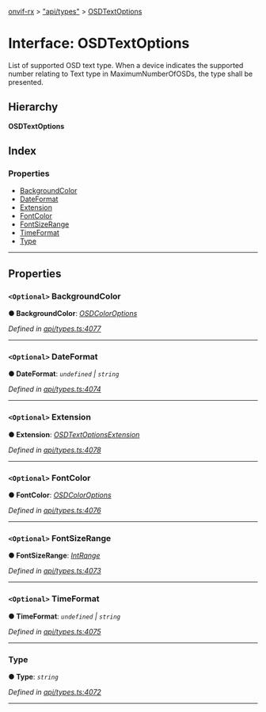 [onvif-rx](../README.md) > ["api/types"](../modules/_api_types_.md) > [OSDTextOptions](../interfaces/_api_types_.osdtextoptions.md)

# Interface: OSDTextOptions

List of supported OSD text type. When a device indicates the supported number relating to Text type in MaximumNumberOfOSDs, the type shall be presented.

## Hierarchy

**OSDTextOptions**

## Index

### Properties

* [BackgroundColor](_api_types_.osdtextoptions.md#backgroundcolor)
* [DateFormat](_api_types_.osdtextoptions.md#dateformat)
* [Extension](_api_types_.osdtextoptions.md#extension)
* [FontColor](_api_types_.osdtextoptions.md#fontcolor)
* [FontSizeRange](_api_types_.osdtextoptions.md#fontsizerange)
* [TimeFormat](_api_types_.osdtextoptions.md#timeformat)
* [Type](_api_types_.osdtextoptions.md#type)

---

## Properties

<a id="backgroundcolor"></a>

### `<Optional>` BackgroundColor

**● BackgroundColor**: *[OSDColorOptions](_api_types_.osdcoloroptions.md)*

*Defined in [api/types.ts:4077](https://github.com/patrickmichalina/onvif-rx/blob/3ab1739/src/api/types.ts#L4077)*

___
<a id="dateformat"></a>

### `<Optional>` DateFormat

**● DateFormat**: *`undefined` \| `string`*

*Defined in [api/types.ts:4074](https://github.com/patrickmichalina/onvif-rx/blob/3ab1739/src/api/types.ts#L4074)*

___
<a id="extension"></a>

### `<Optional>` Extension

**● Extension**: *[OSDTextOptionsExtension](_api_types_.osdtextoptionsextension.md)*

*Defined in [api/types.ts:4078](https://github.com/patrickmichalina/onvif-rx/blob/3ab1739/src/api/types.ts#L4078)*

___
<a id="fontcolor"></a>

### `<Optional>` FontColor

**● FontColor**: *[OSDColorOptions](_api_types_.osdcoloroptions.md)*

*Defined in [api/types.ts:4076](https://github.com/patrickmichalina/onvif-rx/blob/3ab1739/src/api/types.ts#L4076)*

___
<a id="fontsizerange"></a>

### `<Optional>` FontSizeRange

**● FontSizeRange**: *[IntRange](_api_types_.intrange.md)*

*Defined in [api/types.ts:4073](https://github.com/patrickmichalina/onvif-rx/blob/3ab1739/src/api/types.ts#L4073)*

___
<a id="timeformat"></a>

### `<Optional>` TimeFormat

**● TimeFormat**: *`undefined` \| `string`*

*Defined in [api/types.ts:4075](https://github.com/patrickmichalina/onvif-rx/blob/3ab1739/src/api/types.ts#L4075)*

___
<a id="type"></a>

###  Type

**● Type**: *`string`*

*Defined in [api/types.ts:4072](https://github.com/patrickmichalina/onvif-rx/blob/3ab1739/src/api/types.ts#L4072)*

___

